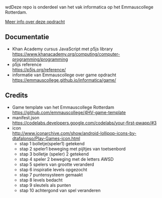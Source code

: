 wdDeze repo is onderdeel van het vak informatica op het Emmauscollege Rotterdam.

[Meer info over deze opdracht](https://informatica.emmauscollege.nl/)

## Documentatie
- Khan Academy cursus JavaScript met p5js library <br>
https://www.khanacademy.org/computing/computer-programming/programming
- p5js reference <br>
https://p5js.org/reference/
- informatie van Emmauscollege over game opdracht <br>
https://emmauscollege.github.io/informatica/game/

## Credits
- Game template van het Emmauscollege Rotterdam <br>
        https://github.com/emmauscollege/4HV-game-template
- manifest.json <br>
        https://codelabs.developers.google.com/codelabs/your-first-pwapp/#3
- icon <br>
        http://www.iconarchive.com/show/android-lollipop-icons-by-dtafalonso/Play-Games-icon.html
  - stap 1 bolletje(speler1) getekend
  - stap 2 speler1 beweging met pijltjes van toetsenbord
  - stap 3 bolletje (speler) 2 getekend
  - stap 4 speler 2 beweging met de letters AWSD
  - stap 5 spelers van grootte veranderd 
  - stap 6 inspiratie levels opgezocht
  - stap 7 puntensysteem gemaakt 
  - stap 8 levels bedacht 
  - stap 9 sleutels als punten
  - stap 10 achtergond van spel veranderen 
